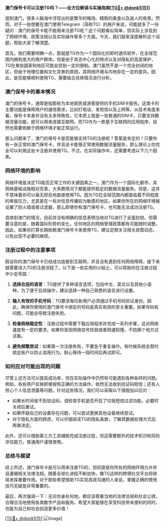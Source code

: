 **澳门保号卡可以注册TG吗？——全方位解读与实操指南[[TG💪+ @donk5151](https://t.me/s/donk5151)]**

提到澳门，很多人脑海中浮现出的是繁华的赌场、精致的美食以及迷人的夜景。然而，对于一些想要在澳门使用Telegram（简称TG）的用户来说，可能就多了一份疑问：澳门的保号卡能不能用来注册TG呢？这个问题看似简单，但实际上涉及到了网络环境、政策法规以及实际操作等多个方面。今天，我们就来深度解析这个话题，帮助大家了解清楚。

首先，我们需要明确一点，那就是TG作为一个国际化的即时通讯软件，在全球范围内拥有庞大的用户群体。但是由于其去中心化的特点以及对隐私的高度保护，TG在某些国家和地区可能会受到一定的限制。澳门虽然不是一个完全封闭的地区，但由于地理位置和文化背景的原因，其网络环境与内地存在一定的差异。因此，是否能够顺利使用TG，需要结合具体情况进行分析。

### **澳门保号卡的基本情况**

澳门的保号卡，通常是指那些为本地居民或游客提供的手机SIM卡服务。这类卡的主要功能是保障用户的通信需求，比如打电话、发短信以及上网等。从技术角度来看，保号卡本身并没有太多特殊性，它本质上就是一张普通的SIM卡，只要支持数据流量功能，就可以用来连接互联网。而TG作为一款基于互联网的应用程序，自然也需要依赖于网络环境才能正常运行。

那么问题来了，澳门的保号卡是否能够支持TG的注册呢？答案是肯定的！只要你有一张正常的澳门保号卡，并且该卡能够正常使用数据流量服务，那么理论上你完全可以利用这张卡注册并使用TG。不过，在实际操作中，还需要考虑以下几个因素。

### **网络环境的影响**

网络环境是决定TG能否正常工作的关键因素之一。澳门作为一个国际化都市，其网络基础设施相对完善，大多数情况下都能提供稳定的数据流量服务。但是，这并不意味着你可以毫无顾忌地直接使用TG。因为TG在全球范围内都面临着不同程度的审查压力，尤其是在一些对信息传播较为敏感的地区。如果你所在的网络环境被设置了防火墙或者过滤器，那么即使你有澳门保号卡，也可能无法成功注册TG。

具体到澳门的情况，目前并没有明确的信息表明当地对TG进行了全面封锁。但需要注意的是，随着国际形势的变化，任何地区的网络管理政策都有可能随时调整。因此，如果你打算长期依赖澳门保号卡来使用TG，建议定期关注相关政策动态，以免出现不必要的麻烦。

### **注册过程中的注意事项**

假设你的澳门保号卡已经成功连接到互联网，并且没有遇到任何网络障碍，接下来就需要进入TG的注册流程了。以下是一些实用的小贴士，可以帮助你在注册过程中少走弯路：

1. **选择合适的语言**：TG提供了多种语言选项，包括中文、英文以及其他小语种。为了便于后续操作，建议选择一种自己熟悉的语言进行设置。
   
2. **输入有效的手机号码**：TG要求每位新用户必须通过手机号码验证身份。因此，确保你使用的澳门保号卡绑定的号码是真实有效的至关重要。如果号码有问题，可能会导致注册失败。

3. **检查网络稳定性**：注册过程中需要下载应用程序并完成一系列步骤，这对网络速度有一定的要求。如果你发现网络信号较弱或者网速较慢，不妨换个地方试试看。

4. **避免频繁尝试**：如果第一次注册失败，不要急于重复操作。有时候系统会暂时锁定账户以防止滥用行为。耐心等待一段时间后再试即可。

### **如何应对可能出现的问题**

尽管上述方法可以提高成功率，但在实际操作中仍然有可能遇到各种各样的问题。例如，有些用户反映即便按照正确的方法操作，依然无法收到验证码短信；还有人担心个人信息泄露等问题。针对这些情况，我们可以采取以下措施加以应对：

- 如果长时间收不到验证码，请检查手机是否开启了垃圾短信过滤功能，必要时关闭后重试。
- 如果怀疑自己的设备存在问题，可以尝试更换其他设备继续尝试。
- 对于隐私方面的顾虑，可以仔细阅读TG的隐私条款，了解其数据处理方式后再做决定。

此外，还可以借助第三方工具辅助完成注册过程，但这需要额外的技术知识和风险评估能力，普通用户谨慎使用。

### **总结与展望**

综上所述，澳门保号卡是可以用来注册TG的，但前提是你所处的网络环境允许并且遵循相关法律法规。随着全球化进程不断加快，像TG这样的跨境社交平台将继续发挥重要作用。对于那些希望借助TG实现高效沟通的人来说，掌握正确的使用技巧无疑是非常重要的。

最后，再次强调一下：无论你身处何地，都应该尊重当地的法律法规和社会公德，合理合法地使用各类数字产品和服务。希望大家能够在享受科技带来便利的同时，也能为自己和社会创造更多价值！

[[TG💪+ @donk5151](https://t.me/s/donk5151) ![Image](https://i.postimg.cc/rwNCRYN7/Snipaste-2025-04-30-17-27-05.png)]